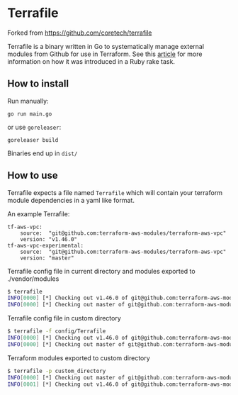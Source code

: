 # Terrafile

Forked from https://github.com/coretech/terrafile

Terrafile is a binary written in Go to systematically manage external modules from Github for use in Terraform. See this [article](http://bensnape.com/2016/01/14/terraform-design-patterns-the-terrafile/) for more information on how it was introduced in a Ruby rake task.

## How to install

Run manually:

```
go run main.go
```

or use `goreleaser`:

```
goreleaser build
```

Binaries end up in `dist/`


## How to use
Terrafile expects a file named `Terrafile` which will contain your terraform module dependencies in a yaml like format.

An example Terrafile:
```
tf-aws-vpc:
    source:  "git@github.com:terraform-aws-modules/terraform-aws-vpc"
    version: "v1.46.0"
tf-aws-vpc-experimental:
    source:  "git@github.com:terraform-aws-modules/terraform-aws-vpc"
    version: "master"
```

Terrafile config file in current directory and modules exported to ./vendor/modules
```sh
$ terrafile
INFO[0000] [*] Checking out v1.46.0 of git@github.com:terraform-aws-modules/terraform-aws-vpc  
INFO[0000] [*] Checking out master of git@github.com:terraform-aws-modules/terraform-aws-vpc  
```

Terrafile config file in custom directory
```sh
$ terrafile -f config/Terrafile
INFO[0000] [*] Checking out v1.46.0 of git@github.com:terraform-aws-modules/terraform-aws-vpc  
INFO[0000] [*] Checking out master of git@github.com:terraform-aws-modules/terraform-aws-vpc  
```

Terraform modules exported to custom directory
```sh
$ terrafile -p custom_directory
INFO[0000] [*] Checking out master of git@github.com:terraform-aws-modules/terraform-aws-vpc  
INFO[0001] [*] Checking out v1.46.0 of git@github.com:terraform-aws-modules/terraform-aws-vpc  
```
